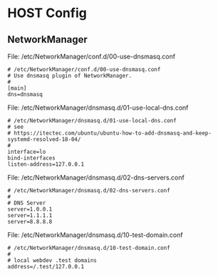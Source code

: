 # HOST Config

## NetworkManager

File: /etc/NetworkManager/conf.d/00-use-dnsmasq.conf

```
# /etc/NetworkManager/conf.d/00-use-dnsmasq.conf
# Use dnsmasq plugin of NetworkManager.
#
[main]
dns=dnsmasq
```
File: /etc/NetworkManager/dnsmasq.d/01-use-local-dns.conf

```
# /etc/NetworkManager/dnsmasq.d/01-use-local-dns.conf
# see
# https://itectec.com/ubuntu/ubuntu-how-to-add-dnsmasq-and-keep-systemd-resolved-18-04/
#
interface=lo
bind-interfaces
listen-address=127.0.0.1

```

File: /etc/NetworkManager/dnsmasq.d/02-dns-servers.conf

```
# /etc/NetworkManager/dnsmasq.d/02-dns-servers.conf
#
# DNS Server
server=1.0.0.1
server=1.1.1.1
server=8.8.8.8

```

File: /etc/NetworkManager/dnsmasq.d/10-test-domain.conf

```
# /etc/NetworkManager/dnsmasq.d/10-test-domain.conf
#
# local webdev .test domains
address=/.test/127.0.0.1
```
